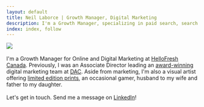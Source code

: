 ```yaml
---
layout: default
title: Neil Laborce | Growth Manager, Digital Marketing
description: I'm a Growth Manager, specializing in paid search, search engine optimization, programmatic advertising and conversion rate optimization.
index: index, follow
---
```

  <img src="{{ site.baseurl }}/images/neillaborce.png">
  <br>
  <br>I'm a Growth Manager for Online and Digital Marketing at <a href="https://www.hellofresh.ca/">HelloFresh Canada</a>. Previously, I was an Associate Director leading an <a href="https://www.dacgroup.com/awards/google-premier-partner-awards-2021-brand-awareness/">award-winning</a> digital marketing team at <a href="https://www.dacgroup.com/">DAC</a>. Aside from marketing, I'm also a visual artist offering <a href="https://www.onlyuntilthen.com/">limited edition prints</a>, an occasional gamer, husband to my wife and father to my daughter.
  <br>
  <br>Let's get in touch. Send me a message on <a href="https://www.linkedin.com/in/rnlaborce/">LinkedIn</a>!
  <br>
